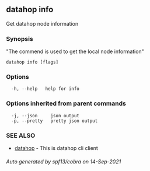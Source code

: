 ## datahop info

Get datahop node information

### Synopsis


"The commend is used to get the local node information"
		

```
datahop info [flags]
```

### Options

```
  -h, --help   help for info
```

### Options inherited from parent commands

```
  -j, --json     json output
  -p, --pretty   pretty json output
```

### SEE ALSO

* [datahop](datahop.md)	 - This is datahop cli client

###### Auto generated by spf13/cobra on 14-Sep-2021
